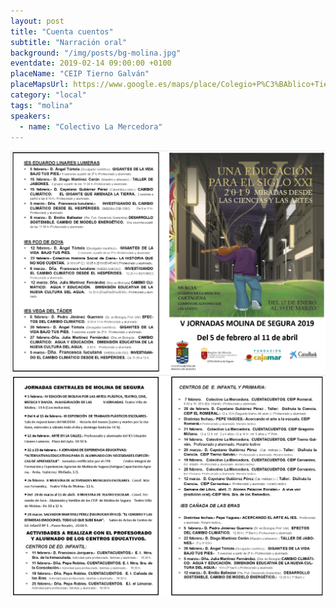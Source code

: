 ```yaml
---
layout: post
title: "Cuenta cuentos"
subtitle: "Narración oral"
background: "/img/posts/bg-molina.jpg"
eventdate: 2019-02-14 09:00:00 +0100
placeName: "CEIP Tierno Galván"
placeMapsUrl: https://www.google.es/maps/place/Colegio+P%C3%BAblico+Tierno+Galv%C3%A1n/@38.0518154,-1.2052938,17z/data=!3m1!4b1!4m5!3m4!1s0xd6380ad6dc3aeaf:0x65e86440ba59c994!8m2!3d38.0518154!4d-1.2031051
category: "local"
tags: "molina"
speakers:
  - name: "Colectivo La Mercedora"
---
```


![cartel](/img/posts/1folletomolina.png)
![cartel](/img/posts/2folletomolina.png)
